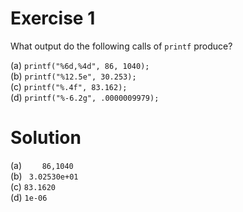 # Exercise 1

What output do the following calls of `printf` produce?

(a) `printf("%6d,%4d", 86, 1040);`  
(b) `printf("%12.5e", 30.253);`  
(c) `printf("%.4f", 83.162);`  
(d) `printf("%-6.2g", .0000009979);`

# Solution

(a) `    86,1040`  
(b) ` 3.02530e+01`  
(c) `83.1620`  
(d) `1e-06 `